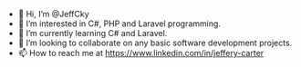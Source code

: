 - 👋 Hi, I’m @JeffCky
- 👀 I’m interested in C#, PHP and Laravel programming.
- 🌱 I’m currently learning C# and Laravel.
- 💞️ I’m looking to collaborate on any basic software development projects.
- 📫 How to reach me at https://www.linkedin.com/in/jeffery-carter

<!---
JeffCky/JeffCky is a ✨ special ✨ repository because its `README.md` (this file) appears on your GitHub profile.
You can click the Preview link to take a look at your changes.
--->
